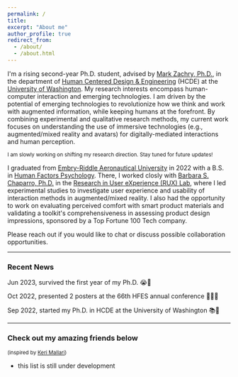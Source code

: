 ```yaml
---
permalink: /
title:
excerpt: "About me"
author_profile: true
redirect_from: 
  - /about/
  - /about.html
---
```


I'm a rising second-year Ph.D. student, advised by [Mark Zachry, Ph.D.][mark], in the department of [Human Centered Design & Engineering][hcde] (HCDE) at the [University of Washington][uw]. My research interests encompass human-computer interaction and emerging technologies. I am driven by the potential of emerging technologies to revolutionize how we think and work with augmented information, while keeping humans at the forefront. By combining experimental and qualitative research methods, my current work focuses on understanding the use of immersive technologies (e.g., augmented/mixed reality and avatars) for digitally-mediated interactions and human perception. 

<small> I am slowly working on shifting my research direction. Stay tuned for future updates! </small>

I graduated from [Embry-Riddle Aeronautical University][erau] in 2022 with a B.S. in [Human Factors Psychology][hf]. There, I worked closly with [Barbara S. Chaparro, Ph.D.][barb] in the [Research in User eXperience (RUX) Lab][rux], where I led experimental studies to investigate user experience and usability of interaction methods in augmented/mixed reality. I also had the opportunity to work on evaluating perceived comfort with smart product materials and validating a toolkit's comprehensiveness in assessing product design impressions, sponsored by a Top Fortune 100 Tech company.

Please reach out if you would like to chat or discuss possible collaboration opportunities.

-----

### Recent News

Jun 2023, survived the first year of my Ph.D. 😭🎉

Oct 2022, presented 2 posters at the 66th HFES annual conference 🧑🏻‍🏫

Sep 2022, started my Ph.D. in HCDE at the University of Washington 📚🐺

-----

### Check out my amazing friends below
<small> (inspired by [Keri Mallari][keri]) </small>
- this list is still under development





[erau]: https://daytonabeach.erau.edu
[hcde]: https://hcde.washington.edu
[hf]: https://daytonabeach.erau.edu/college-arts-sciences/human-factors
[rux]: https://daytonabeach.erau.edu/about/labs/research-user-experience
[uw]: https://washington.edu


[andy]: https://linkedin.com/in/soohyunmoon
[connie]: https://linkedin.com/in/connie-hyyang
[donghoon]: https://donghoon.io
[emma]: https://ej-mcdonnell.github.io
[jon]: https://jonfroehlich.github.io
[kate]: https://kateringland.com
[keri]: https://keri.xyz
[leah]: https://hcde.washington.edu/findlater
[mark]: https://hcde.washington.edu/zachry
[pitch]: https://wspitch.github.io
[sophie]: https://linkedin.com/in/sophieparkdesign
[tessa]: https://tessaeagle.github.io


[barb]: https://faculty.erau.edu/Barbara.Chaparro
[carmen]: https://linkedin.com/in/carmen-van-ommen
[crystal]: https://linkedin.com/in/crystal-fausett
[jenna]: https://linkedin.com/in/jenna-korentsides
[jess]: https://linkedin.com/in/jessycaderby
[jose]: https://linkedin.com/in/jose-mathew787
[katlyn]: https://linkedin.com/in/katlyn-skilton
[keebler]: https://faculty.erau.edu/Joseph.Keebler
[kelly]: https://linkedin.com/in/kellyjuneharris
